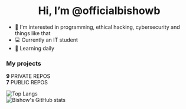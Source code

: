 <h1 align="center">Hi, I’m @officialbishowb</h1>

- 👀 I'm interested in programming, ethical hacking, cybersecurity and things like that
- 💻 Currently an IT student
- 📖 Learning daily

<h3>My projects</h3>
<p> 
  <b>9</b> PRIVATE REPOS<br>
  <b>7</b> PUBLIC REPOS
</p>
  
  ![Top Langs](https://github-readme-stats.vercel.app/api/top-langs/?username=officialbishowb&theme=dark)<br>
  ![Bishow's GitHub stats](https://github-readme-stats.vercel.app/api?username=officialbishowb&show_icons=true&theme=dark)


<!---
officialbishowb/officialbishowb is a ✨ special ✨ repository because its `README.md` (this file) appears on your GitHub profile.
You can click the Preview link to take a look at your changes.
--->
